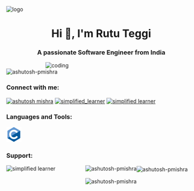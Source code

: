 ![logo](https://github.com/rututeggi/rututeggi/blob/main/banner_image.avif)

<h1 align="center">Hi 👋, I'm Rutu Teggi</h1>
<h3 align="center">A passionate Software Engineer from India</h3>

<img align="right" alt="coding" width="400" src="https://camo.githubusercontent.com/374987f773148e46b1851b9e3bc4bf71b182562dd002620ef3e4263cb3997130/68747470733a2f2f6d69726f2e6d656469756d2e636f6d2f6d61782f3837352f312a7164415731546a434e353768316c6275757a766368672e676966">

<p align="left"> <img src="https://komarev.com/ghpvc/?username=ashutosh-pmishra&label=Profile%20views&color=0e75b6&style=flat" alt="ashutosh-pmishra" /> </p>

<h3 align="left">Connect with me:</h3>
<p align="left">
  <a href="https://linkedin.com/in/ashutoshmishra" target="_blank"><img align="center" src="https://raw.githubusercontent.com/rahuldkjain/github-profile-readme-generator/master/src/images/icons/Social/linked-in-alt.svg" alt="ashutosh mishra" height="30" width="40" /></a>
  <a href="https://instagram.com/simplified_learner" target="_blank"><img align="center" src="https://raw.githubusercontent.com/rahuldkjain/github-profile-readme-generator/master/src/images/icons/Social/instagram.svg" alt="simplified_learner" height="30" width="40" /></a>
  <a href="https://www.youtube.com/c/simplifiedlearner" target="_blank"><img align="center" src="https://raw.githubusercontent.com/rahuldkjain/github-profile-readme-generator/master/src/images/icons/Social/youtube.svg" alt="simplified learner" height="30" width="40" /></a>
</p>

<h3 align="left">Languages and Tools:</h3>
<p align="left">
  <a href="https://www.cprogramming.com/" target="_blank" rel="noreferrer">
    <img src="https://raw.githubusercontent.com/devicons/devicon/master/icons/c/c-original.svg" alt="c" width="40" height="40"/>
  </a>
  <!-- Add other language and tool icons here -->
</p>

<h3 align="left">Support:</h3>
<p>
  <a href="https://www.buymeacoffee.com/simplified" target="_blank">
    <img align="left" src="https://cdn.buymeacoffee.com/buttons/v2/default-yellow.png" height="50" width="210" alt="simplified learner" />
  </a>
</p>

<p align="left">
  <img align="left" src="https://github-readme-stats.vercel.app/api/top-langs?username=ashutosh-pmishra&show_icons=true&locale=en&layout=compact" alt="ashutosh-pmishra" />
</p>

<p align="left">
  <img align="center" src="https://github-readme-stats.vercel.app/api?username=ashutosh-pmishra&show_icons=true&locale=en" alt="ashutosh-pmishra" />
</p>

<p align="left">
  <img align="center" src="https://github-readme-streak-stats.herokuapp.com/?user=ashutosh-pmishra&" alt="ashutosh-pmishra" />
</p>

